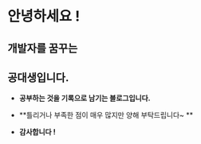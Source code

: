 # 안녕하세요 ! 

## 개발자를 꿈꾸는 

## 공대생입니다. 


* **공부하는 것을 기록으로 남기는 블로그입니다.**

* **틀리거나 부족한 점이 매우 많지만 양해 부탁드립니다~ ** 

* **감사합니다  !** 